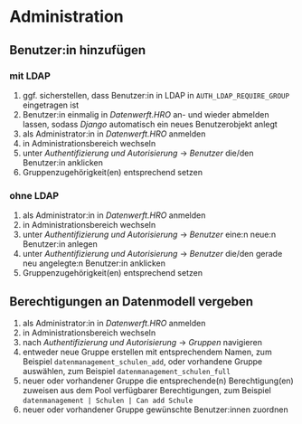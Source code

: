 # Administration

## Benutzer:in hinzufügen

### mit LDAP

1.  ggf. sicherstellen, dass Benutzer:in in LDAP in `AUTH_LDAP_REQUIRE_GROUP` eingetragen ist
2.  Benutzer:in einmalig in *Datenwerft.HRO* an- und wieder abmelden
    lassen, sodass *Django* automatisch ein neues Benutzerobjekt anlegt
3.  als Administrator:in in *Datenwerft.HRO* anmelden
4.  in Administrationsbereich wechseln
5.  unter *Authentifizierung und Autorisierung* → *Benutzer* die/den
    Benutzer:in anklicken
6.  Gruppenzugehörigkeit(en) entsprechend setzen

### ohne LDAP

1.  als Administrator:in in *Datenwerft.HRO* anmelden
2.  in Administrationsbereich wechseln
3.  unter *Authentifizierung und Autorisierung* → *Benutzer* eine:n neue:n
    Benutzer:in anlegen
4.  unter *Authentifizierung und Autorisierung* → *Benutzer* die/den gerade
    neu angelegte:n Benutzer:in anklicken
5.  Gruppenzugehörigkeit(en) entsprechend setzen

## Berechtigungen an Datenmodell vergeben

1.  als Administrator:in in *Datenwerft.HRO* anmelden
2.  in Administrationsbereich wechseln
3.  nach *Authentifizierung und Autorisierung* → *Gruppen* navigieren
4.  entweder neue Gruppe erstellen mit entsprechendem Namen, zum
    Beispiel `datenmanagement_schulen_add`, oder vorhandene Gruppe
    auswählen, zum Beispiel `datenmanagement_schulen_full`
5.  neuer oder vorhandener Gruppe die entsprechende(n) Berechtigung(en)
    zuweisen aus dem Pool verfügbarer Berechtigungen, zum Beispiel
    `datenmanagement | Schulen | Can add Schule`
6.  neuer oder vorhandener Gruppe gewünschte Benutzer:innen zuordnen

